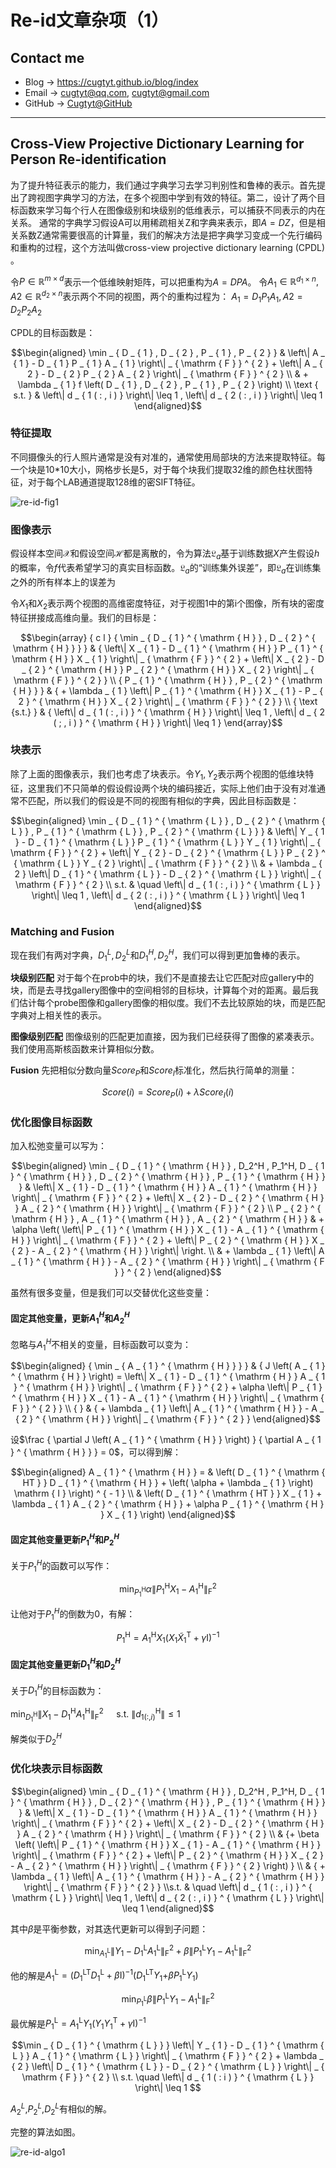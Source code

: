 # Re-id文章杂项（1）

## Contact me

* Blog -> <https://cugtyt.github.io/blog/index>
* Email -> <cugtyt@qq.com>, <cugtyt@gmail.com>
* GitHub -> [Cugtyt@GitHub](https://github.com/Cugtyt)

---

<head>
    <script src="https://cdn.mathjax.org/mathjax/latest/MathJax.js?config=TeX-AMS-MML_HTMLorMML" type="text/javascript"></script>
    <script type="text/x-mathjax-config">
        MathJax.Hub.Config({
            tex2jax: {
            skipTags: ['script', 'noscript', 'style', 'textarea', 'pre'],
            inlineMath: [['$','$']]
            }
        });
    </script>
</head>

## Cross-View Projective Dictionary Learning for Person Re-identification

为了提升特征表示的能力，我们通过字典学习去学习判别性和鲁棒的表示。首先提出了跨视图字典学习的方法，在多个视图中学到有效的特征。第二，设计了两个目标函数来学习每个行人在图像级别和块级别的低维表示，可以捕获不同表示的内在关系。
通常的字典学习假设A可以用稀疏相关Z和字典来表示，即$A=DZ$，但是相关系数Z通常需要很高的计算量，我们的解决方法是把字典学习变成一个先行编码和重构的过程，这个方法叫做cross-view projective dictionary learning
(CPDL) 。

令$P \in \mathbb{R}^{m \times d}​$表示一个低维映射矩阵，可以把重构为$A=DPA​$。
令$A_1 \in \mathbb{R}^{d_1 \times n},A2 \in \mathbb{R}^{d_2 \times n}​$表示两个不同的视图，两个的重构过程为：
$A_1=D_1P_1A_1, A2=D_2P_2A_2​$

CPDL的目标函数是：

$$\begin{aligned} \min _ { D _ { 1 } , D _ { 2 } , P _ { 1 } , P _ { 2 } } & \left\| A _ { 1 } - D _ { 1 } P _ { 1 } A _ { 1 } \right\| _ { \mathrm { F } } ^ { 2 } + \left\| A _ { 2 } - D _ { 2 } P _ { 2 } A _ { 2 } \right\| _ { \mathrm { F } } ^ { 2 } \\ & + \lambda _ { 1 } f \left( D _ { 1 } , D _ { 2 } , P _ { 1 } , P _ { 2 } \right) \\ \text { s.t. } & \left\| d _ { 1 ( : , i ) } \right\| \leq 1 , \left\| d _ { 2 ( : , i ) } \right\| \leq 1 \end{aligned}​$$

### 特征提取

不同摄像头的行人照片通常是没有对准的，通常使用局部块的方法来提取特征。每一个块是10*10大小，网格步长是5，对于每个块我们提取32维的颜色柱状图特征，对于每个LAB通道提取128维的密SIFT特征。

![re-id-fig1](R/re-id-fig1.png)

### 图像表示

假设样本空间$\mathcal{X}$和假设空间$\mathcal{H}$都是离散的，令为算法$\mathfrak{L}_{a}$基于训练数据$X$产生假设$h$的概率，令$f$代表希望学习的真实目标函数。$\mathfrak{L}_{a}$的“训练集外误差”，即$\mathfrak{L}_{a}$在训练集之外的所有样本上的误差为

令$X_1​$和$X_2​$表示两个视图的高维密度特征，对于视图1中的第i个图像，所有块的密度特征拼接成高维向量。我们的目标是：

$$\begin{array} { c l } { \min _ { D _ { 1 } ^ { \mathrm { H } } , D _ { 2 } ^ { \mathrm { H } } } } & { \left\| X _ { 1 } - D _ { 1 } ^ { \mathrm { H } } P _ { 1 } ^ { \mathrm { H } } X _ { 1 } \right\| _ { \mathrm { F } } ^ { 2 } + \left\| X _ { 2 } - D _ { 2 } ^ { \mathrm { H } } P _ { 2 } ^ { \mathrm { H } } X _ { 2 } \right\| _ { \mathrm { F } } ^ { 2 } } \\ { P _ { 1 } ^ { \mathrm { H } } , P _ { 2 } ^ { \mathrm { H } } } & { + \lambda _ { 1 } \left\| P _ { 1 } ^ { \mathrm { H } } X _ { 1 } - P _ { 2 } ^ { \mathrm { H } } X _ { 2 } \right\| _ { \mathrm { F } } ^ { 2 } } \\ { \text {s.t.} } & { \left\| d _ { 1 ( : , i ) } ^ { \mathrm { H } } \right\| \leq 1 , \left\| d _ { 2 ( ; , i ) } ^ { \mathrm { H } } \right\| \leq 1 } \end{array}​$$

### 块表示

除了上面的图像表示，我们也考虑了块表示。令$Y_1, Y_2$表示两个视图的低维块特征，这里我们不只简单的假设假设两个块的编码接近，实际上他们由于没有对准通常不匹配，所以我们的假设是不同的视图有相似的字典，因此目标函数是：

$$\begin{aligned} \min _ { D _ { 1 } ^ { \mathrm { L } } , D _ { 2 } ^ { \mathrm { L } } , P _ { 1 } ^ { \mathrm { L } } , P _ { 2 } ^ { \mathrm { L } } } & \left\| Y _ { 1 } - D _ { 1 } ^ { \mathrm { L } } P _ { 1 } ^ { \mathrm { L } } Y _ { 1 } \right\| _ { \mathrm { F } } ^ { 2 } + \left\| Y _ { 2 } - D _ { 2 } ^ { \mathrm { L } } P _ { 2 } ^ { \mathrm { L } } Y _ { 2 } \right\| _ { \mathrm { F } } ^ { 2 } \\ & + \lambda _ { 2 } \left\| D _ { 1 } ^ { \mathrm { L } } - D _ { 2 } ^ { \mathrm { L } } \right\| _ { \mathrm { F } } ^ { 2 } \\ s.t. & \quad \left\| d _ { 1 ( : , i ) } ^ { \mathrm { L } } \right\| \leq 1 , \left\| d _ { 2 ( : , i ) } ^ { \mathrm { L } } \right\| \leq 1 \end{aligned}$$

### Matching and Fusion

现在我们有两对字典，${D_1^L, D_2^L}$和${D_1^H, D_2^H}$，我们可以得到更加鲁棒的表示。

**块级别匹配** 对于每个在prob中的块，我们不是直接去让它匹配对应gallery中的块，而是去寻找gallery图像中的空间相邻的目标块，计算每个对的距离。最后我们估计每个probe图像和gallery图像的相似度。我们不去比较原始的块，而是匹配字典对上相关性的表示。

**图像级别匹配** 图像级别的匹配更加直接，因为我们已经获得了图像的紧凑表示。我们使用高斯核函数来计算相似分数。

**Fusion** 先把相似分数向量$Score_P​$和$Score_I​$标准化，然后执行简单的测量：

$$Score(i) = Score_ P( i ) + \lambda Score_ I(i)​$$

### 优化图像目标函数

加入松弛变量可以写为：

$$\begin{aligned} \min _ { D _ { 1 } ^ { \mathrm { H } } , D_2^H , P_1^H, D _ { 1 } ^ { \mathrm { H } } , D _ { 2 } ^ { \mathrm { H } } , P _ { 1 } ^ { \mathrm { H } }  }  & \left\| X _ { 1 } - D _ { 1 } ^ { \mathrm { H } } A _ { 1 } ^ { \mathrm { H } } \right\| _ { \mathrm { F } } ^ { 2 } + \left\| X _ { 2 } - D _ { 2 } ^ { \mathrm { H } } A _ { 2 } ^ { \mathrm { H } } \right\| _ { \mathrm { F } } ^ { 2 } \\ P _ { 2 } ^ { \mathrm { H } } , A _ { 1 } ^ { \mathrm { H } } , A _ { 2 } ^ { \mathrm { H } } & + \alpha \left( \left\| P _ { 1 } ^ { \mathrm { H } } X _ { 1 } - A _ { 1 } ^ { \mathrm { H } } \right\| _ { \mathrm { F } } ^ { 2 } + \left\| P _ { 2 } ^ { \mathrm { H } } X _ { 2 } - A _ { 2 } ^ { \mathrm { H } } \right\| \right. \\ & + \lambda _ { 1 } \left\| A _ { 1 } ^ { \mathrm { H } } - A _ { 2 } ^ { \mathrm { H } } \right\| _ { \mathrm { F } } ^ { 2 } \end{aligned}​$$

虽然有很多变量，但是我们可以交替优化这些变量：

#### 固定其他变量，更新$A_1^H$和$A_2^H$

忽略与$A_1^H$不相关的变量，目标函数可以变为：

$$\begin{aligned} { \min _ { A _ { 1 } ^ { \mathrm { H } } } } & { J \left( A _ { 1 } ^ { \mathrm { H } } \right) = \left\| X _ { 1 } - D _ { 1 } ^ { \mathrm { H } } A _ { 1 } ^ { \mathrm { H } } \right\| _ { \mathrm { F } } ^ { 2 } + \alpha \left\| P _ { 1 } ^ { \mathrm { H } } X _ { 1 } - A _ { 1 } ^ { \mathrm { H } } \right\| _ { \mathrm { F } } ^ { 2 } } \\ { } & { + \lambda _ { 1 } \left\| A _ { 1 } ^ { \mathrm { H } } - A _ { 2 } ^ { \mathrm { H } } \right\| _ { \mathrm { F } } ^ { 2 } } \end{aligned}​$$

设$\frac { \partial J \left( A _ { 1 } ^ { \mathrm { H } } \right) } { \partial A _ { 1 } ^ { \mathrm { H } } } = 0$，可以得到解：

$$\begin{aligned} A _ { 1 } ^ { \mathrm { H } } = & \left( D _ { 1 } ^ { \mathrm { HT } } D _ { 1 } ^ { \mathrm { H } } + \left( \alpha + \lambda _ { 1 } \right) \mathrm { I } \right) ^ { - 1 } \\ & \left( D _ { 1 } ^ { \mathrm { HT } } X _ { 1 } + \lambda _ { 1 } A _ { 2 } ^ { \mathrm { H } } + \alpha P _ { 1 } ^ { \mathrm { H } } X _ { 1 } \right) \end{aligned}$$

#### 固定其他变量更新$P_1^H$和$P_2^H​$

关于$P_1^H​$的函数可以写作：

$$\min _ { P _ { 1 } ^ { \mathrm { H } } } \alpha \left\| P _ { 1 } ^ { \mathrm { H } } X _ { 1 } - A _ { 1 } ^ { \mathrm { H } } \right\| _ { \mathrm { F } } ^ { 2 }​$$

让他对于$P_1^H$的倒数为0，有解：

$$P _ { 1 } ^ { \mathrm { H } } = A _ { 1 } ^ { \mathrm { H } } X _ { 1 } \left( X _ { 1 } \tilde { X } _ { 1 } ^ { \mathrm { T } } + \gamma \mathrm { I } \right) ^ { - 1 }​$$

#### 固定其他变量更新$D_1^H$和$D_2^H$

关于$D_1^H$的目标函数为：

$\min _ { D _ { 1 } ^ { \mathrm { H } } } \left\| X _ { 1 } - D _ { 1 } ^ { \mathrm { H } } A _ { 1 } ^ { \mathrm { H } } \right\| _ { \mathrm { F } } ^ { 2 } \quad \text { s.t. } \left\| d _ { 1 ( : , i ) } ^ { \mathrm { H } } \right\| \leq 1$

解类似于$D_2^H$

### 优化块表示目标函数

$$\begin{aligned} \min _ { D _ { 1 } ^ { \mathrm { H } } , D_2^H , P_1^H, D _ { 1 } ^ { \mathrm { H } } , D _ { 2 } ^ { \mathrm { H } } , P _ { 1 } ^ { \mathrm { H } }  }  &  \left\| X _ { 1 } - D _ { 1 } ^ { \mathrm { H } } A _ { 1 } ^ { \mathrm { H } } \right\| _ { \mathrm { F } } ^ { 2 } + \left\| X _ { 2 } - D _ { 2 } ^ { \mathrm { H } } A _ { 2 } ^ { \mathrm { H } } \right\| _ { \mathrm { F } } ^ { 2 } \\ & {+ \beta \left( \left\| P _ { 1 } ^ { \mathrm { H } } X _ { 1 } - A _ { 1 } ^ { \mathrm { H } } \right\| _ { \mathrm { F } } ^ { 2 } + \left\| P _ { 2 } ^ { \mathrm { H } } X _ { 2 } - A _ { 2 } ^ { \mathrm { H } } \right\| _ { \mathrm { F } } ^ { 2 } \right) } \\ & { + \lambda _ { 1 } \left\| A _ { 1 } ^ { \mathrm { H } } - A _ { 2 } ^ { \mathrm { H } } \right\| _ { \mathrm { F } } ^ { 2 } } \\s.t. & \quad \left\| d _ { 1 ( : , i ) } ^ { \mathrm { L } } \right\| \leq 1 , \left\| d _ { 2 ( : , i ) } ^ { \mathrm { L } } \right\| \leq 1 \end{aligned}​$$

其中$\beta​$是平衡参数，对其迭代更新可以得到子问题：

$$\min _ { A _ { 1 } ^ { \mathrm { L } } } \left\| Y _ { 1 } - D _ { 1 } ^ { \mathrm { L } } A _ { 1 } ^ { \mathrm { L } } \right\| _ { \mathrm { F } } ^ { 2 } + \beta \left\| P _ { 1 } ^ { \mathrm { L } } Y _ { 1 } - A _ { 1 } ^ { \mathrm { L } } \right\| _ { \mathrm { F } } ^ { 2 }​$$

他的解是$A _ { 1 } ^ { \mathrm { L } } = \left( D _ { 1 } ^ { \mathrm { LT } } D _ { 1 } ^ { \mathrm { L } } + \beta \mathrm { I } \right) ^ { - 1 } \left( D _ { 1 } ^ { \mathrm { LT } } Y _ { 1 } +\right.\beta P _ { 1 } ^ { \mathrm { L } } Y _ { 1 } )$

$$\min _ { P _ { 1 } ^ { \mathrm { L } } } \beta \left\| P _ { 1 } ^ { \mathrm { L } } Y _ { 1 } - A _ { 1 } ^ { \mathrm { L } } \right\| _ { \mathrm { F } } ^ { 2 }$$

最优解是$P _ { 1 } ^ { \mathrm { L } } = A _ { 1 } ^ { \mathrm { L } } Y _ { 1 } \left( Y _ { 1 } Y _ { 1 } ^ { \mathrm { T } } + \gamma \mathrm { I } \right) ^ { - 1 }$

$$\min _ { D _ { 1 } ^ { \mathrm { L } } } \left\| Y _ { 1 } - D _ { 1 } ^ { \mathrm { L } } A _ { 1 } ^ { \mathrm { L } } \right\| _ { \mathrm { F } } ^ { 2 } + \lambda _ { 2 } \left\| D _ { 1 } ^ { \mathrm { L } } - D _ { 2 } ^ { \mathrm { L } } \right\| _ { \mathrm { F } } ^ { 2 } \\ s.t. \quad \left\| d _ { 1 ( : i ) } ^ { \mathrm { L } } \right\| \leq 1 $$

$A_2^L$,$P_2^L$,$D_2^L$有相似的解。

完整的算法如图。

![re-id-algo1](R/re-id-algo1.png)